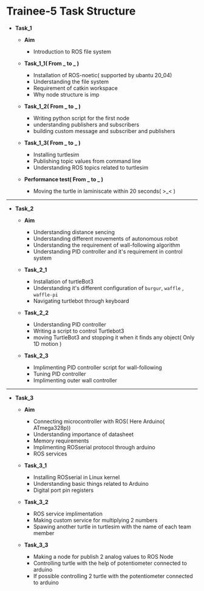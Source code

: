 # **Trainee-5 Task Structure**

+ **Task_1**

    + **Aim**
    
        + Introduction to ROS file system

    + **Task_1_1( From _ to _ )**

        + Installation of ROS-noetic( supported by ubantu 20_04)
        + Understanding the file system
        + Requirement of catkin workspace
        + Why node structure is imp

    + **Task_1_2( From _ to _ )**

        + Writing python script for the first node
        + understanding publishers and subscribers
        + building custom message and subscriber and publishers

    + **Task_1_3( From _ to _ )**

        + Installing turtlesim
        + Publishing topic values from command line
        + Understanding ROS topics related to turtlesim

    + **Performance test( From _ to _ )**

        + Moving the turtle in laminiscate within 20 seconds( >_< )

---

+ **Task_2**

    + **Aim**

        + Understanding distance sencing
        + Understanding different movements of autonomous robot
        + Understanding the requirement of wall-following algorithm
        + Understanding PID controller and it's requirement in control system

    + **Task_2_1**

        + Installation of turtleBot3
        + Understanding it's different configuration of ```burgur```, ```waffle``` , ```waffle-pi```
        + Navigating turtlebot through keyboard

    +  **Task_2_2**

        + Understanding PID controller
        + Writing a script to control Turtlebot3 
        + moving TurtleBot3 and stopping it when it finds any object( Only 1D motion )
        
    + **Task_2_3**

        + Implimenting PID controller script for wall-following
        + Tuning PID controller
        + Implimenting outer wall controller

---

+ **Task_3**

    + **Aim**

        + Connecting microcontroller with ROS( Here Arduino( ATmega328p))
        + Understanding importance of datasheet
        + Memory requirements
        + Implimenting ROSserial protocol through arduino
        + ROS services
    
    + **Task_3_1**

        + Installing ROSserial in Linux kernel
        + Understanding basic things related to Arduino
        + Digital port pin registers
    
    + **Task_3_2**

        + ROS service implimentation
        + Making custom service for multiplying 2 numbers
        + Spawing another turtle in turtlesim with the name of each team member
    
    + **Task_3_3**

        + Making a node for publish 2 analog values to ROS Node
        + Controlling turtle with the help of potentiometer connected to arduino
        + If possible controlling 2 turtle with the potentiometer connected to arduino
